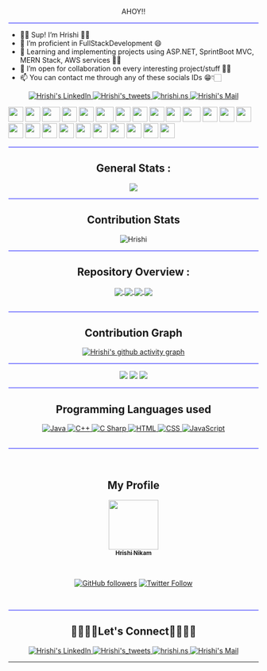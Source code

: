 <div align="center">
 
AHOY!!

</div>

<hr style="height:2px;border-width:1;border-radius: 5px;color:gray;background-color:#8080ff">

- 👋🏻 Sup! I’m <a>Hrishi</a> ✌🏻 <br/> 
- 👀 I’m proficient in FullStackDevelopment 😄<br/>
- 🌱 Learning and implementing projects using ASP.NET, SprintBoot MVC, MERN Stack, AWS services 🤵🏻 <br/>
- 💞️ I’m open for collaboration on every interesting project/stuff ✌🏻<br/>
- 📫 You can contact me through any of these socials IDs 😁👇🏻  <br/>

<!-----Social Accounts------>

<p align="center">
<a href="https://github.com/Hrishinikam1729">
</a>

<a href="https://linkedin.com/in/hrishi-n-2600672a6/">
 
<img border="0" alt="Hrishi's LinkedIn" src="https://img.icons8.com/doodle/40/000000/linkedin--v2.png"/>
</a>

 <a href="https://twitter.com/hrishi_ns_">
  
<img border="0" alt="Hrishi's_tweets" src="https://img.icons8.com/nolan/40/twitter.png"/>
</a>

 <a href="https://discord.gg/XC7b6cN5">
<img border="0" alt="hrishi.ns" src="https://img.icons8.com/fluent/42/000000/discord-logo.png"/>
</a>

<a href="mailto:hrishi.ns25@gmail.com">
<img border="0" alt="Hrishi's Mail" src="https://img.icons8.com/doodle/38/000000/gmail-new.png"/>
</a>

</p>

<div align="center">

</div>

<div>
    <img src="https://cultofthepartyparrot.com/parrots/hd/githubparrot.gif" width="30" height="30"/>
    <img src="https://cultofthepartyparrot.com/flags/hd/indiaparrot.gif" width="30" height="30"/>
    <img src="https://cultofthepartyparrot.com/parrots/asyncparrot.gif" width="36" height="30"/>
    <img src="https://cultofthepartyparrot.com/parrots/hd/githubparrot.gif" width="30" height="30"/>
    <img src="https://cultofthepartyparrot.com/flags/hd/indiaparrot.gif" width="30" height="30"/>
    <img src="https://cultofthepartyparrot.com/parrots/asyncparrot.gif" width="36" height="30"/>
    <img src="https://cultofthepartyparrot.com/parrots/hd/opensourceparrot.gif" width="30" height="30"/>
    <img src="https://cultofthepartyparrot.com/parrots/hd/dealwithitnowparrot.gif" width="30" height="30"/>
    <img src="https://cultofthepartyparrot.com/parrots/hd/githubparrot.gif" width="30" height="30"/>
    <img src="https://cultofthepartyparrot.com/flags/hd/indiaparrot.gif" width="30" height="30"/>
    <img src="https://cultofthepartyparrot.com/parrots/asyncparrot.gif" width="36" height="30"/>
    <img src="https://cultofthepartyparrot.com/parrots/hd/laptop_parrot.gif" width="30" height="30"/>
    <img src="https://cultofthepartyparrot.com/parrots/hd/spinningparrot.gif" width="30" height="30"/>
    <img src="https://cultofthepartyparrot.com/parrots/hd/levitationparrot.gif" width="30" height="30"/>
    <img src="https://cultofthepartyparrot.com/parrots/hd/meldparrot.gif" width="30" height="30"/>
    <img src="https://cultofthepartyparrot.com/parrots/slomoparrot.gif" width="30" height="30"/>
    <img src="https://cultofthepartyparrot.com/parrots/hd/moonwalkingparrot.gif" width="30" height="30"/>
    <img src="https://cultofthepartyparrot.com/parrots/hd/stableparrot.gif" width="30" height="30"/>
    <img src="https://cultofthepartyparrot.com/parrots/hd/scienceparrot.gif" width="30" height="30"/>
    <img src="https://cultofthepartyparrot.com/parrots/hd/pirateparrot.gif" width="30" height="30"/>
    <img src="https://cultofthepartyparrot.com/parrots/hd/footballparrot.gif" width="30" height="30"/>
    <img src="https://cultofthepartyparrot.com/parrots/hd/illuminatiparrot.gif" width="30" height="30"/>
    <img src="https://cultofthepartyparrot.com/parrots/hd/hypnoparrotdark.gif" width="30" height="30"/>
    <img src="https://cultofthepartyparrot.com/parrots/hd/mustacheparrot.gif" width="30" height="30"/>
</div>
 
<hr style="height:2px;border-width:1;border-radius: 5px;color:#8080ff;background-color:#8080ff">

<!-----Contribution figures------>

<div align="center">

## General Stats :

<img align="center" src = "https://github-readme-stats.vercel.app/api?username=Hrishinikam1729&&show_icons=true&title_color=02D752&icon_color=bb2acf&text_color=b3b3ff&bg_color=0,000000,130F40">

<hr style="height:2px;border-width:1;border-radius: 5px;color:gray;background-color:#8080ff">
 
 </div>

<!------------ Streak Display -------------->

<div align="center">

## Contribution Stats 

<div>
<p><img align="center" src="https://github-readme-streak-stats.herokuapp.com/?user=Hrishinikam1729&theme=dark" alt="Hrishi" /></p>
</div>

</div>

<hr style="height:2px;border-width:1;border-radius: 5px;color:#8080ff;background-color:#8080ff">


<!-------------Projects---------------->

<div align="center">

## Repository Overview :

<a href="https://github.com/Hrishinikam1729/Weather_App.git">
 <img align='center' src="https://github-readme-stats.vercel.app/api/pin/?username=Hrishinikam1729&repo=Weather_App&theme=dark" />
</a>

<a href="https://github.com/Hrishinikam1729/Cdac_Project_AgriConnect.git">
 <img align='center' src="https://github-readme-stats.vercel.app/api/pin/?username=Hrishinikam1729&repo=Cdac_Project_AgriConnect&theme=dark" />
</a>

<a href="https://github.com/Hrishinikam1729/DSA-JAVA.git">
 <img align='center' src="https://github-readme-stats.vercel.app/api/pin/?username=Hrishinikam1729&repo=DSA-JAVA&theme=dark" />
</a>

<a href="https://github.com/Hrishinikam1729/WPT.git">
 <img align='center' src="https://github-readme-stats.vercel.app/api/pin/?username=Hrishinikam1729&repo=WPT&theme=dark" />
</a>
 
 </div>

</br>
<hr style="height:2px;#8080ffborder-width:0;border-radius: 5px;color:gray;background-color:#8080ff">

<!--------------- Hrugved's Contribution Graph ---------------->

<div align="center">

## Contribution Graph 

[![Hrishi's github activity graph](https://github-readme-activity-graph.cyclic.app/graph?username=Hrishinikam1729&bg_color=000000&color=ffffff&line=00ff55&point=ffffff&area=true&hide_border=true)](https://github.com/Hrishinikam1729/github-readme-activity-graph) 
 <hr style="height:2px;border-width:1;border-radius: 5px;color:#8080ff;background-color:#8080ff">

</div>

 <div align="center">

 <img src="https://github-profile-summary-cards.vercel.app/api/cards/profile-details?username=Hrishinikam1729&theme=github_dark">
 
 <img src="https://github-profile-summary-cards.vercel.app/api/cards/repos-per-language?username=Hrishinikam1729&theme=github_dark">
 <img src="https://github-profile-summary-cards.vercel.app/api/cards/most-commit-language?username=Hrishinikam1729&theme=github_dark">
 
<div/>

 <hr style="height:2px;border-width:1;border-radius: 5px;color:#8080ff;background-color:#8080ff">

<!------------------- Languages used by me ----------------------->
<div align="center">
 
 ## Programming Languages used 

<a href="https://www.java.com/">
 <img border="0" alt="Java" src="https://1000logos.net/wp-content/uploads/2020/09/Java-Logo-500x313.png"/>
 </a>

 <a href="https://www.cplusplus.com/">
 <img border="0" alt="C++" src="https://img.icons8.com/color/48/000000/c-plus-plus-logo.png"/>
 </a>

 <a href="https://learn.microsoft.com/en-us/dotnet/csharp/tour-of-csharp/">
 <img border="0" alt="C Sharp" src="https://seeklogo.com/images/C/c-sharp-c-logo-02F17714BA-seeklogo.com.png"/>
 </a>

 <a href="https://html.com/#What_is_HTML">
 <img border="0" alt="HTML" src="https://img.icons8.com/color/48/000000/html-5--v1.png"/>
 </a>

 <a href="https://en.wikipedia.org/wiki/CSS">
 <img border="0" alt="CSS" src="https://img.icons8.com/color/48/000000/css3.png"/>
 </a>

 <a href="https://www.javascript.com/">
 <img border="0" alt="JavaScript" src="https://img.icons8.com/color/50/000000/javascript--v1.png"/>
 </a>
</div>

</br>
<hr style="height:2px;#8080ffborder-width:0;border-radius: 5px;color:gray;background-color:#8080ff">
</br>


<div align="center">
 
## My Profile 

<a href="https://github.com/Hrishinikam1729"><img src="https://i.pinimg.com/736x/2c/f6/77/2cf677c38353058ae3d5f0eaefb77137.jpg" width="100px;" alt=""/><br /><sub><b>Hrishi Nikam</b></sub></a>
</br>

</br>

[![GitHub followers](https://img.shields.io/github/followers/Hrishinikam1729.svg?label=Follow%20@Hrishinikam1729&style=social)](https://github.com/Hrishinikam1729) 
[![Twitter Follow](https://img.shields.io/twitter/follow/hrishi_ns__?style=social)](https://twitter.com/hrishi_ns_)
</div>
</br>
<hr style="height:2px;#8080ffborder-width:0;border-radius: 5px;color:gray;background-color:#8080ff">

<div align="center">
 
## 🫱🏻‍🫲🏻Let's Connect🫱🏻‍🫲🏻
 
 <p align="center">
<a href="https://github.com/Hrishinikam1729">
</a>

<a href="https://linkedin.com/in/hrishi-n-2600672a6/">
 
<img border="0" alt="Hrishi's LinkedIn" src="https://img.icons8.com/doodle/40/000000/linkedin--v2.png"/>
</a>

 <a href="https://twitter.com/hrishi_ns_">
  
<img border="0" alt="Hrishi's_tweets" src="https://img.icons8.com/nolan/40/twitter.png"/>
</a>

 <a href="https://discord.gg/XC7b6cN5">
<img border="0" alt="hrishi.ns" src="https://img.icons8.com/fluent/42/000000/discord-logo.png"/>
</a>

<a href="mailto:hrishi.ns25@gmail.com">
<img border="0" alt="Hrishi's Mail" src="https://img.icons8.com/doodle/38/000000/gmail-new.png"/>
</a>
</p>
 
</div>

<hr>
